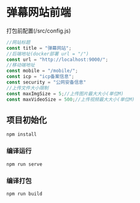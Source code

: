 # 弹幕网站前端

打包前配置(/src/config.js)
```js
//网站标题
const title = "弹幕网站";
//后端地址(docker部署 url = "/")
const url = "http://localhost:9000/";
//移动端地址
const mobile = "/mobile/";
const icp = "icp备案信息";
const security = "公网安备信息"
//上传文件大小限制
const maxImgSize = 5;//上传图片最大大小(单位M)
const maxVideoSize = 500;//上传视频最大大小(单位M)
```

## 项目初始化
```
npm install
```
### 编译运行
```
npm run serve
```

### 编译打包
```
npm run build
```
